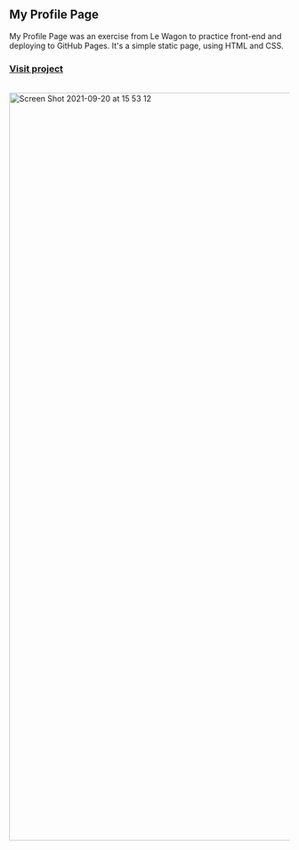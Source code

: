 ## My Profile Page

My Profile Page was an exercise from Le Wagon to practice front-end and deploying to GitHub Pages. It's a simple static page, using HTML and CSS. 

<h3><a href="https://elysemelissa.github.io/my-profile/" target="_blank">Visit project</a></h3>
<br>
<img width="1343" alt="Screen Shot 2021-09-20 at 15 53 12" src="https://user-images.githubusercontent.com/77882259/133965658-03fab738-a8ea-479f-b00f-93b47de7cac1.png">
